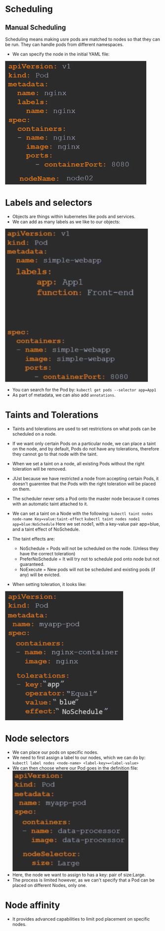 # Scheduling
## Manual Scheduling
Scheduling means making usre pods are matched to nodes so that they can be run. They can handle pods from different namespaces. 

- We can specify the node in the initial YAML file:

![](images/2.3.png)


# Labels and selectors
- Objects are things within kubernetes like pods and services.
- We can add as many labels as we like to our objects: 

![](images/2.5.png)

- You can search for the Pod by: `kubectl get pods --selector app=App1`
- As part of metadata, we can also add `annotations`.

# Taints and Tolerations

- Taints and tolerations are used to set restrictions on what pods can be scheduled on a node.
- If we want only certain Pods on a particular node, we can place a taint on the node, and by default, Pods do not have any tolerations, therefore they cannot go to that node with the taint.
- When we set a taint on a node, all existing Pods without the right toleration will be removed. 
- JUst because we have restricted a node from accepting certain Pods, it doesn't guarentee that the Pods with the right toleration will be placed on them. 
- The scheduler never sets a Pod onto the master node because it comes with an automatic taint attached to it. 

- We can set a taint on a Node with the following:
`kubectl taint nodes node-name Key=value:taint-effect`
`kubectl taint nodes node1 app=blue:NoSchedule`
Here we set node1, with a key-value pair app=blue, and a taint effect of NoSchedule. 
- The taint effects are:
    - NoSchedule = Pods will not be scheduled on the node. (Unless they have the correct toleration)
    - PreferNoSchedule = It will try not to schedule pod onto node but not guaranteed.
    - NoExecute = New pods will not be scheduled and existing pods (if any) will be evicted.

- When setting toleration, it looks like: 

![](images/2.6.png)

# Node selectors
- We can place our pods on specific nodes. 
- We need to first assign a label to our nodes, which we can do by:
`kubectl label nodes <node-name> <label-key>=<label-value>`
- We can then choose where our Pod goes in the definition file:
![](images/2.7.png)
- Here, the node we want to assign to has a key: pair of size:Large. 
- The process is limited however, as we can't specify that a Pod can be placed on different Nodes, only one. 

# Node affinity
- It provides advanced capabilities to limit pod placement on specific nodes.
